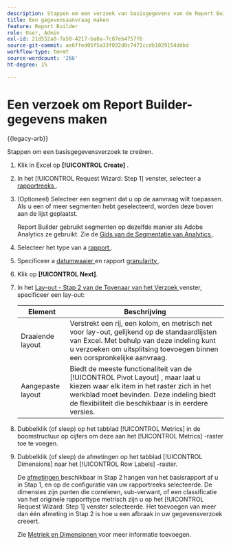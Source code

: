 ```yaml
---
description: Stappen om een verzoek van basisgegevens van de Report Builder te creëren.
title: Een gegevensaanvraag maken
feature: Report Builder
role: User, Admin
exl-id: 21d552a0-7a58-4217-ba8a-7c87eb4757f6
source-git-commit: ae6ffed05f5a33f032d0c7471ccdb1029154ddbd
workflow-type: tm+mt
source-wordcount: '266'
ht-degree: 1%

---
```


# Een verzoek om Report Builder-gegevens maken

{{legacy-arb}}

Stappen om een basisgegevensverzoek te creëren.

1. Klik in Excel op **[!UICONTROL Create]** .
1. In het [!UICONTROL Request Wizard: Step 1] venster, selecteer a [ rapportreeks ](/help/analyze/legacy-report-builder/data-requests/selecting-report-suites/t-select-report-suites.md).
1. (Optioneel) Selecteer een segment dat u op de aanvraag wilt toepassen. Als u een of meer segmenten hebt geselecteerd, worden deze boven aan de lijst geplaatst.

   Report Builder gebruikt segmenten op dezelfde manier als Adobe Analytics ze gebruikt. Zie de [ Gids van de Segmentatie van Analytics ](https://experienceleague.adobe.com/docs/analytics/components/segmentation/seg-home.html).
1. Selecteer het type van a [ rapport ](/help/analyze/legacy-report-builder/data-requests/c-report-types/select-report-types.md).
1. Specificeer a [ datumwaaier ](/help/analyze/legacy-report-builder/data-requests/configuring-report-dates/custom-calendar.md) en rapport [ granularity ](/help/analyze/legacy-report-builder/data-requests/configuring-report-dates/granularity.md).
1. Klik op **[!UICONTROL Next]**.
1. In het [ Lay-out - Stap 2 van de Tovenaar van het Verzoek ](/help/analyze/legacy-report-builder/layout/layout.md) venster, specificeer een lay-out:

   | Element | Beschrijving |
   |---|---|
   | Draaiende layout | Verstrekt een rij, een kolom, en metrisch net voor lay-out, gelijkend op de standaardlijsten van Excel. Met behulp van deze indeling kunt u verzoeken om uitsplitsing toevoegen binnen een oorspronkelijke aanvraag. |
   | Aangepaste layout | Biedt de meeste functionaliteit van de [!UICONTROL Pivot Layout] , maar laat u kiezen waar elk item in het raster zich in het werkblad moet bevinden. Deze indeling biedt de flexibiliteit die beschikbaar is in eerdere versies. |

1. Dubbelklik (of sleep) op het tabblad [!UICONTROL Metrics] in de boomstructuur op cijfers om deze aan het [!UICONTROL Metrics] -raster toe te voegen.
1. Dubbelklik (of sleep) de afmetingen op het tabblad [!UICONTROL Dimensions] naar het [!UICONTROL Row Labels] -raster.

   De [ afmetingen ](https://experienceleague.adobe.com/docs/analytics/analyze/legacy-report-builder/layout/filter-dimenson/filter-dimensions.html) beschikbaar in Stap 2 hangen van het basisrapport af u in Stap 1, en op de configuratie van uw rapportreeks selecteerde. De dimensies zijn punten die correleren, sub-verwant, of een classificatie van het originele rapporttype metrisch zijn u op het [!UICONTROL Request Wizard: Step 1] venster selecteerde. Het toevoegen van meer dan één afmeting in Stap 2 is hoe u een afbraak in uw gegevensverzoek creeert.

   Zie [ Metriek en Dimensionen ](/help/analyze/legacy-report-builder/layout/c-metrics-dimensions/t-add-metrics-and-dimensions.md) voor meer informatie toevoegen.
